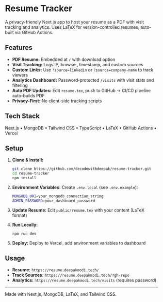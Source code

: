 # Resume Tracker

A privacy-friendly Next.js app to host your resume as a PDF with visit tracking and analytics. Uses LaTeX for version-controlled resumes, auto-built via GitHub Actions.

## Features

- **PDF Resume:** Embedded at `/` with download option
- **Visit Tracking:** Logs IP, browser, timestamp, and custom sources
- **Custom Links:** Use `?source=linkedin` or `?source=company-name` to track viewers
- **Analytics Dashboard:** Password-protected `/visits` with visit stats and filtering
- **Auto PDF Updates:** Edit `resume.tex`, push to GitHub → CI/CD pipeline auto-builds PDF
- **Privacy-First:** No client-side tracking scripts

## Tech Stack

Next.js • MongoDB • Tailwind CSS • TypeScript • LaTeX • GitHub Actions • Vercel

## Setup

1. **Clone & Install:**

   ```bash
   git clone https://github.com/decodewithdeepak/resume-tracker.git
   cd resume-tracker
   npm install
   ```

2. **Environment Variables:**
   Create `.env.local` (see `.env.example`):

   ```bash
   MONGODB_URI=your_mongodb_connection_string
   ADMIN_PASSWORD=your_dashboard_password
   ```

3. **Update Resume:**
   Edit `public/resume.tex` with your content (LaTeX format)

4. **Run Locally:**

   ```bash
   npm run dev
   ```

5. **Deploy:**
   Deploy to Vercel, add environment variables to dashboard

## Usage

- **Resume:** `https://resume.deepakmodi.tech/`
- **Track Sources:** `https://resume.deepakmodi.tech/?gh-repo`
- **Analytics:** `https://resume.deepakmodi.tech/visits` (requires password)

---

Made with Next.js, MongoDB, LaTeX, and Tailwind CSS.
